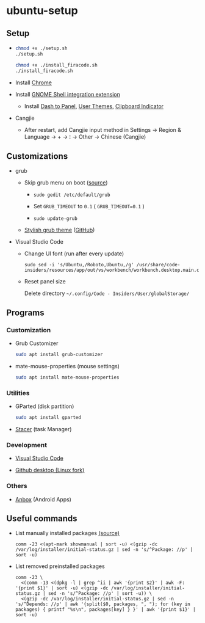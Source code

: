 # ubuntu-setup

## Setup

- 
  ```bash
  chmod +x ./setup.sh
  ./setup.sh
  
  chmod +x ./install_firacode.sh
  ./install_firacode.sh
  ```
  
- Install [Chrome](https://dl.google.com/linux/direct/google-chrome-stable_current_amd64.deb)

<!--
- Install font [Roboto](https://github.com/google/roboto/releases/tag/v2.138), [Noto Sans CJK HK](https://github.com/googlefonts/noto-cjk)
-->

- Install [GNOME Shell integration extension](https://chrome.google.com/webstore/detail/gnome-shell-integration/gphhapmejobijbbhgpjhcjognlahblep)

  - Install [Dash to Panel](https://extensions.gnome.org/extension/1160/dash-to-panel/), [User Themes](https://extensions.gnome.org/extension/19/user-themes/), [Clipboard Indicator](https://extensions.gnome.org/extension/779/clipboard-indicator/)

- Cangjie

  - After restart, add Cangjie input method in Settings → Region & Language → + → ⁝ → Other → Chinese (Cangjie)

    
## Customizations

- grub

  - Skip grub menu on boot ([source](https://askubuntu.com/a/1036957))

    - 
      ```
      sudo gedit /etc/default/grub
      ```

    - Set `GRUB_TIMEOUT` to `0.1` ( `GRUB_TIMEOUT=0.1` )

    - 
      ```
      sudo update-grub
      ```

  - [Stylish grub theme](https://www.gnome-look.org/p/1009237/) ([GitHub](https://github.com/vinceliuice/grub2-themes))

- Visual Studio Code
    
  - Change UI font (run after every update)
  
    ```
    sudo sed -i 's/Ubuntu,/Roboto,Ubuntu,/g' /usr/share/code-insiders/resources/app/out/vs/workbench/workbench.desktop.main.css
    ```

  - Reset panel size

    Delete directory `~/.config/Code - Insiders/User/globalStorage/`

## Programs

### Customization

- Grub Customizer

  ```bash
  sudo apt install grub-customizer
  ```

- mate-mouse-properties (mouse settings)

  ```bash
  sudo apt install mate-mouse-properties
  ```
  
### Utilities

- GParted (disk partition)

  ```bash
  sudo apt install gparted
  ```

- [Stacer](https://github.com/oguzhaninan/Stacer/releases) (task Manager)

### Development

- [Visual Studio Code](https://code.visualstudio.com/)
  
- [Github desktop (Linux fork)](https://github.com/shiftkey/desktop/releases)

### Others

- [Anbox](https://docs.anbox.io/userguide/install.html) (Android Apps)

## Useful commands

- List manually installed packages [(source)](https://askubuntu.com/a/492343)

  ```
  comm -23 <(apt-mark showmanual | sort -u) <(gzip -dc /var/log/installer/initial-status.gz | sed -n 's/^Package: //p' | sort -u)
  ```
- List removed preinstalled packages

  <!--
  ```
  # WARNING: apt does not have a stable CLI interface. Use with caution in scripts.
  comm -13 <(apt list --installed | sed -n 's/[//].*//p' | sort -u) <(gzip -dc /var/log/installer/initial-status.gz | sed -n 's/^Package: //p' | sort -u)
  comm -13 <(apt list --installed | awk -F '/' '{print $1}' | sort -u) <(gzip -dc /var/log/installer/initial-status.gz | sed -n 's/^Package: //p' | sort -u)
  ```

  ```
  comm -13 <(dpkg -l | grep ^ii | awk '{print $2}' | awk -F: '{print $1}' | sort -u) <(gzip -dc /var/log/installer/initial-status.gz | sed -n 's/^Package: //p' | sort -u)

  # or

  comm -13 <( ( apt-mark showmanual; apt-mark showauto ) | cat | sort -u) <(gzip -dc /var/log/installer/initial-status.gz | sed -n 's/^Package: //p' | sort -u)
  ```
  -->
  
  ```
  comm -23 \
    <(comm -13 <(dpkg -l | grep ^ii | awk '{print $2}' | awk -F: '{print $1}' | sort -u) <(gzip -dc /var/log/installer/initial-status.gz | sed -n 's/^Package: //p' | sort -u)) \
    <(gzip -dc /var/log/installer/initial-status.gz | sed -n 's/^Depends: //p' | awk '{split($0, packages, ", "); for (key in packages) { printf "%s\n", packages[key] } }' | awk '{print $1}' | sort -u)
  ```

